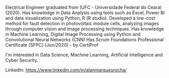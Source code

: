 Electrical Engineer graduated from (UFC - Universidade Federal do Ceara) (2020). Has knowledge in Data Analysis using tools such as Excel, Power BI and data visualization using Python, R (R studio). Developed a low-cost method for fault detection in photovoltaic module cells, analyzing images through computer vision and image processing techniques.
Has knowledge in Machine Learning, Digital Image Processing using Python and Convolutional Neural Networks (CNN)
Has Scrum Foundations Professional Certificate [SFPC] (Jun/2020) - by CertiProf

I'm interested in Data Science, Machine Learning, Artificial Intelligence and Cyber Security.

LinkedIn: https://www.linkedin.com/in/alanmarquesrocha/

<!---
AlanMarquesRocha/AlanMarquesRocha is a ✨ special ✨ repository because its `README.md` (this file) appears on your GitHub profile.
You can click the Preview link to take a look at your changes.
--->

